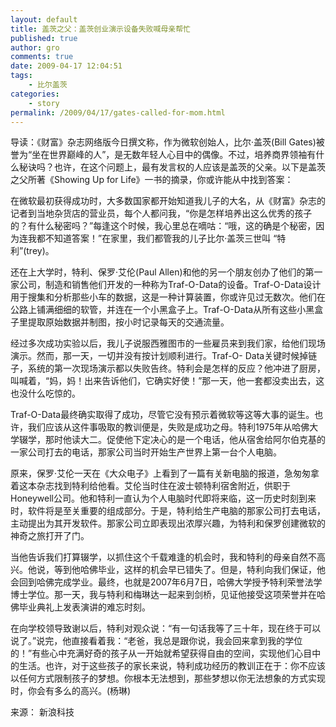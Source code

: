 ```yaml
---
layout: default
title: 盖茨之父：盖茨创业演示设备失败喊母亲帮忙
published: true
author: gro
comments: true
date: 2009-04-17 12:04:51
tags:
    - 比尔盖茨
categories:
    - story
permalink: /2009/04/17/gates-called-for-mom.html
---
```

导读：《财富》杂志网络版今日撰文称，作为微软创始人，比尔·盖茨(Bill Gates)被誉为“坐在世界巅峰的人”，是无数年轻人心目中的偶像。不过，培养商界领袖有什么秘诀吗？也许，在这个问题上，最有发言权的人应该是盖茨的父亲。以下是盖茨之父所著《Showing Up for Life》一书的摘录，你或许能从中找到答案：

在微软最初获得成功时，大多数国家都开始知道我儿子的大名，从《财富》杂志的记者到当地杂货店的营业员，每个人都问我，“你是怎样培养出这么优秀的孩子的？有什么秘密吗？”每逢这个时候，我心里总在嘀咕：“哦，这的确是个秘密，因为连我都不知道答案！”在家里，我们都管我的儿子比尔·盖茨三世叫 “特利”(trey)。

还在上大学时，特利、保罗·艾伦(Paul Allen)和他的另一个朋友创办了他们的第一家公司，制造和销售他们开发的一种称为Traf-O-Data的设备。Traf-O-Data设计用于搜集和分析那些小车的数据，这是一种计算装置，你或许见过无数次。他们在公路上铺满细细的软管，并连在一个小黑盒子上。Traf-O-Data从所有这些小黑盒子里提取原始数据并制图，按小时记录每天的交通流量。

经过多次成功实验以后，我儿子说服西雅图市的一些雇员来到我们家，给他们现场演示。然而，那一天，一切并没有按计划顺利进行。Traf-O- Data关键时候掉链子，系统的第一次现场演示都以失败告终。特利会是怎样的反应？他冲进了厨房，叫喊着，“妈，妈！出来告诉他们，它确实好使！”那一天，他一套都没卖出去，这也没什么吃惊的。

Traf-O-Data最终确实取得了成功，尽管它没有预示着微软等这等大事的诞生。也许，我们应该从这件事吸取的教训便是，失败是成功之母。特利1975年从哈佛大学辍学，那时他读大二。促使他下定决心的是一个电话，他从宿舍给阿尔伯克基的一家公司打去的电话，那家公司当时开始生产世界上第一台个人电脑。

原来，保罗·艾伦一天在《大众电子》上看到了一篇有关新电脑的报道，急匆匆拿着这本杂志找到特利给他看。艾伦当时住在波士顿特利宿舍附近，供职于Honeywell公司。他和特利一直认为个人电脑时代即将来临，这一历史时刻到来时，软件将是至关重要的组成部分。于是，特利给生产电脑的那家公司打去电话，主动提出为其开发软件。那家公司立即表现出浓厚兴趣，为特利和保罗创建微软的神奇之旅打开了门。

当他告诉我们打算辍学，以抓住这个千载难逢的机会时，我和特利的母亲自然不高兴。他说，等到他哈佛毕业，这样的机会早已错失了。但是，特利向我们保证，他会回到哈佛完成学业。最终，也就是2007年6月7日，哈佛大学授予特利荣誉法学博士学位。那一天，我与特利和梅琳达一起来到剑桥，见证他接受这项荣誉并在哈佛毕业典礼上发表演讲的难忘时刻。

在向学校领导致谢以后，特利对观众说：“有一句话我等了三十年，现在终于可以说了。”说完，他直接看着我：“老爸，我总是跟你说，我会回来拿到我的学位的！”有些心中充满好奇的孩子从一开始就希望获得自由的空间，实现他们心目中的生活。也许，对于这些孩子的家长来说，特利成功经历的教训正在于：你不应该以任何方式限制孩子的梦想。你根本无法想到，那些梦想以你无法想象的方式实现时，你会有多么的高兴。(杨琳)

来源： 新浪科技